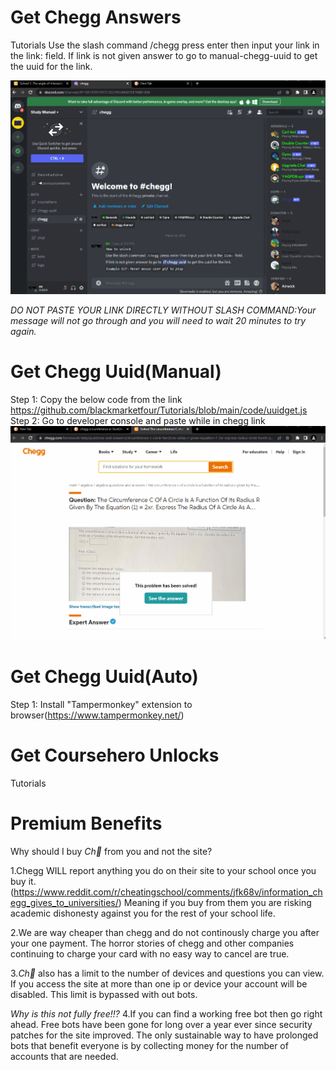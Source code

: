 # Get Chegg Answers
Tutorials
Use the slash command /chegg press enter then input your link in the link: field.
If link is not given answer to go to manual-chegg-uuid to get the uuid for the link.

![Example Gif:](https://github.com/blackmarketfour/Tutorials/blob/main/Images/chegganswer.gif?raw=true)

*DO NOT PASTE YOUR LINK DIRECTLY WITHOUT SLASH COMMAND:Your message will not go through and you will need to wait 20 minutes to try again.*

# Get Chegg Uuid(Manual)
Step 1: Copy the below code from the link
https://github.com/blackmarketfour/Tutorials/blob/main/code/uuidget.js
Step 2: Go to developer console and paste while in chegg link
![Example Gif:](https://github.com/blackmarketfour/Tutorials/blob/main/Images/chegguuid.gif?raw=true)

# Get Chegg Uuid(Auto)
Step 1: Install "Tampermonkey" extension to browser(https://www.tampermonkey.net/)

# Get Coursehero Unlocks
Tutorials

# Premium Benefits
Why should I buy *Ch🥚* from you and not the site?

1.Chegg WILL report anything you do on their site to your school once you buy it.
(https://www.reddit.com/r/cheatingschool/comments/jfk68v/information_chegg_gives_to_universities/)
Meaning if you buy from them you are risking academic dishonesty against you for the rest of your school life.

2.We are way cheaper than chegg and do not continously charge you after your one payment. The horror stories of chegg and other companies continuing to charge your card with no easy way to cancel are true.

3.*Ch🥚* also has a limit to the number of devices and questions you can view. If you access the site at more than one ip or device your account will be disabled. This limit is bypassed with out bots.

*Why is this not fully free!!?*
4.If you can find a working free bot then go right ahead. Free bots have been gone for long over a year ever since security patches for the site improved. The only sustainable way to have prolonged bots that benefit everyone is by collecting money for the number of accounts that are needed.
